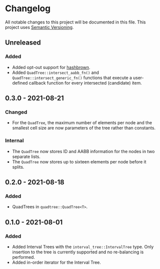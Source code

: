 # Changelog

All notable changes to this project will be documented in this file.
This project uses [Semantic Versioning](https://semver.org/spec/v2.0.0.html).

## Unreleased

### Added

- Added opt-out support for [hashbrown](https://crates.io/crates/hashbrown).
- Added `QuadTree::intersect_aabb_fn()` and `QuadTree::intersect_generic_fn()` functions
  that execute a user-defined callback function for every intersected (candidate) item.

## 0.3.0 - 2021-08-21

### Changed

- For the `QuadTree`, the maximum number of elements per node and the smallest cell size
  are now parameters of the tree rather than constants.

### Internal

- The `QuadTree` now stores ID and AABB information for the nodes in two separate lists.
- The `QuadTree` now stores up to sixteen elements per node before it splits.

## 0.2.0 - 2021-08-18

### Added

- QuadTrees in `quadtree::QuadTree<T>`.

## 0.1.0 - 2021-08-01

### Added

- Added Interval Trees with the `interval_tree::IntervalTree` type. Only
  insertion to the tree is currently supported and no re-balancing is performed.
- Added in-order iterator for the Interval Tree.
